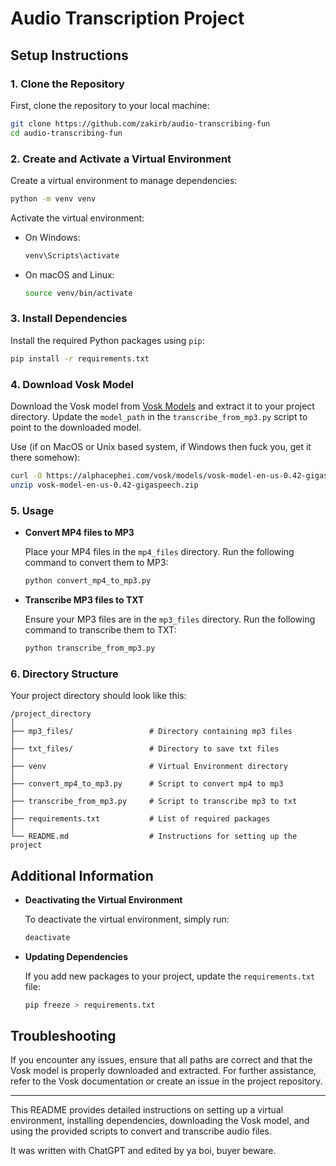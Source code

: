 
# Audio Transcription Project

## Setup Instructions

### 1. Clone the Repository

First, clone the repository to your local machine:

```sh
git clone https://github.com/zakirb/audio-transcribing-fun
cd audio-transcribing-fun
```

### 2. Create and Activate a Virtual Environment

Create a virtual environment to manage dependencies:

```sh
python -m venv venv
```

Activate the virtual environment:

- On Windows:
  ```sh
  venv\Scripts\activate
  ```

- On macOS and Linux:
  ```sh
  source venv/bin/activate
  ```

### 3. Install Dependencies

Install the required Python packages using `pip`:

```sh
pip install -r requirements.txt
```

### 4. Download Vosk Model

Download the Vosk model from [Vosk Models](https://alphacephei.com/vosk/models) and extract it to your project directory. Update the `model_path` in the `transcribe_from_mp3.py` script to point to the downloaded model.

Use (if on MacOS or Unix based system, if Windows then fuck you, get it there somehow): 
```sh
curl -O https://alphacephei.com/vosk/models/vosk-model-en-us-0.42-gigaspeech.zip
unzip vosk-model-en-us-0.42-gigaspeech.zip
```

### 5. Usage

- **Convert MP4 files to MP3**

  Place your MP4 files in the `mp4_files` directory. Run the following command to convert them to MP3:

  ```sh
  python convert_mp4_to_mp3.py
  ```

- **Transcribe MP3 files to TXT**

  Ensure your MP3 files are in the `mp3_files` directory. Run the following command to transcribe them to TXT:

  ```sh
  python transcribe_from_mp3.py
  ```

### 6. Directory Structure

Your project directory should look like this:

```
/project_directory
│
├── mp3_files/                 # Directory containing mp3 files
│
├── txt_files/                 # Directory to save txt files
│
├── venv                       # Virtual Environment directory
│
├── convert_mp4_to_mp3.py      # Script to convert mp4 to mp3
│
├── transcribe_from_mp3.py     # Script to transcribe mp3 to txt
│
├── requirements.txt           # List of required packages
│
└── README.md                  # Instructions for setting up the project
```

## Additional Information

- **Deactivating the Virtual Environment**

  To deactivate the virtual environment, simply run:

  ```sh
  deactivate
  ```

- **Updating Dependencies**

  If you add new packages to your project, update the `requirements.txt` file:

  ```sh
  pip freeze > requirements.txt
  ```

## Troubleshooting

If you encounter any issues, ensure that all paths are correct and that the Vosk model is properly downloaded and extracted. For further assistance, refer to the Vosk documentation or create an issue in the project repository.

---

This README provides detailed instructions on setting up a virtual environment, installing dependencies, downloading the Vosk model, and using the provided scripts to convert and transcribe audio files.

It was written with ChatGPT and edited by ya boi, buyer beware.
